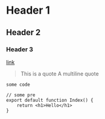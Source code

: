 # Header 1

## Header 2

### Header 3

[link](http://example.com)

> This is a quote
> A multiline quote

`some code`

```
// some pre
export default function Index() {
    return <h1>Hello</h1>
}
```
